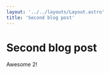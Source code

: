 ```yaml
---
layout: '../../layouts/Layout.astro'
title: 'Second blog post'
---
```


# Second blog post

Awesome 2!
